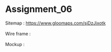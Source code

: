 # Assignment_06

Sitemap : https://www.gloomaps.com/sjDzJixotk<br><br>
Wire frame : <br><br>
Mockup :
